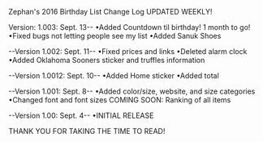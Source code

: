 Zephan's 2016 Birthday List Change Log 
UPDATED WEEKLY!

Version: 1.003: Sept. 13--
•Added Countdown til birthday! 1 month to go!
•Fixed bugs not letting people see my list
•Added Sanuk Shoes

--Version 1.002: Sept. 11--
•Fixed prices and links
•Deleted alarm clock
•Added Oklahoma Sooners sticker and truffles information

--Version 1.0012: Sept. 10--
•Added Home sticker
•Added total

--Version 1.001: Sept. 8--
•Added color/size, website, and size categories
•Changed font and font sizes
COMING SOON: Ranking of all items

--Version 1.00: Sept. 4--
•INITIAL RELEASE

THANK YOU FOR TAKING THE TIME TO READ!
